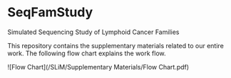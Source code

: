 # SeqFamStudy
Simulated Sequencing Study of Lymphoid Cancer Families

This repository contains the supplementary materials related to our entire work.  The following flow chart explains the work flow.

![Flow Chart](/SLiM/Supplementary Materials/Flow Chart.pdf)

